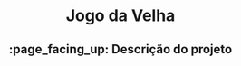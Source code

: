 <h1 align = "center">Jogo da Velha</h1>
<h2 align = "center">:page_facing_up: Descrição do projeto</h2>
